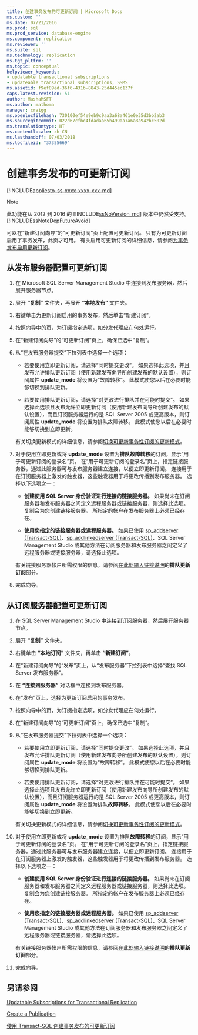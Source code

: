 ```yaml
---
title: 创建事务发布的可更新订阅 | Microsoft Docs
ms.custom: ''
ms.date: 07/21/2016
ms.prod: sql
ms.prod_service: database-engine
ms.component: replication
ms.reviewer: ''
ms.suite: sql
ms.technology: replication
ms.tgt_pltfrm: ''
ms.topic: conceptual
helpviewer_keywords:
- updatable transactional subscriptions
- updateable transactional subscriptions, SSMS
ms.assetid: f9ef89ed-36f6-431b-8843-25d445ec137f
caps.latest.revision: 51
author: MashaMSFT
ms.author: mathoma
manager: craigg
ms.openlocfilehash: 730100ef54e9eb9c9aa3a68a461e0e35d3bb2ab3
ms.sourcegitcommit: 022d67cfbc4fdadaa65b499aa7a6a8a942bc502d
ms.translationtype: HT
ms.contentlocale: zh-CN
ms.lasthandoff: 07/03/2018
ms.locfileid: "37355669"
---
```

# <a name="create-an-updatable-subscription-to-a-transactional-publication"></a>创建事务发布的可更新订阅
[!INCLUDE[appliesto-ss-xxxx-xxxx-xxx-md](../../../includes/appliesto-ss-xxxx-xxxx-xxx-md.md)]
> [!NOTE]  
>  此功能在从 2012 到 2016 的 [!INCLUDE[ssNoVersion_md](../../../includes/ssnoversion-md.md)] 版本中仍然受支持。  [!INCLUDE[ssNoteDepFutureAvoid](../../../includes/ssnotedepfutureavoid-md.md)]  
 
可以在“新建订阅向导”的“可更新订阅”页上配置可更新订阅。 只有为可更新订阅启用了事务发布，此页才可用。 有关启用可更新订阅的详细信息，请参阅[为事务发布启用更新订阅](../../../relational-databases/replication/publish/enable-updating-subscriptions-for-transactional-publications.md)。   
  
## <a name="to-configure-an-updatable-subscription-from-the-publisher"></a>从发布服务器配置可更新订阅  

1. 在 Microsoft SQL Server Management Studio 中连接到发布服务器，然后展开服务器节点。

2. 展开 **“复制”** 文件夹，再展开 **“本地发布”** 文件夹。

3. 右键单击为更新订阅启用的事务发布，然后单击“新建订阅”。

4. 按照向导中的页，为订阅指定选项，如分发代理应在何处运行。

5. 在“新建订阅向导”的“可更新订阅”页上，确保已选中“复制”。

6. 从“在发布服务器提交”下拉列表中选择一个选项：

    * 若要使用立即更新订阅，请选择“同时提交更改”。 如果选择此选项，并且发布允许排队更新订阅（使用新建发布向导所创建发布的默认设置），则订阅属性 **update_mode** 将设置为“故障转移”。 此模式使您以后在必要时能够切换到排队更新。

    * 若要使用排队更新订阅，请选择“对更改进行排队并在可能时提交”。 如果选择此选项且发布允许立即更新订阅（使用新建发布向导所创建发布的默认设置），而且订阅服务器运行的是 SQL Server 2005 或更高版本，则订阅属性 **update_mode** 将设置为排队故障转移。 此模式使您以后在必要时能够切换到立即更新。

    有关切换更新模式的详细信息，请参阅[切换可更新事务性订阅的更新模式](../../../relational-databases/replication/administration/switch-between-update-modes-for-an-updatable-transactional-subscription.md)。

7. 对于使用立即更新或将 **update_mode** 设置为**排队故障转移**的订阅，显示“用于可更新订阅的登录名”页。 在“用于可更新订阅的登录名”页上，指定链接服务器，通过此服务器可与发布服务器建立连接，以便立即更新订阅。 连接用于在订阅服务器上激发的触发器，这些触发器用于将更改传播到发布服务器。 选择以下选项之一：

    * **创建使用 SQL Server 身份验证进行连接的链接服务器。** 如果尚未在订阅服务器和发布服务器之间定义远程服务器或链接服务器，则选择此选项。 复制会为您创建链接服务器。 所指定的帐户在发布服务器上必须已经存在。

    * **使用您指定的链接服务器或远程服务器。** 如果已使用 [sp_addserver (Transact-SQL)](../../../relational-databases/system-stored-procedures/sp-addserver-transact-sql.md)、[sp_addlinkedserver (Transact-SQL)](../../../relational-databases/system-stored-procedures/sp-addlinkedserver-transact-sql.md)、SQL Server Management Studio 或其他方法在订阅服务器和发布服务器之间定义了远程服务器或链接服务器，请选择此选项。

    有关链接服务器帐户所需权限的信息，请参阅[在此处输入链接说明](../../../relational-databases/replication/security/secure-the-subscriber.md)的**排队更新订阅**部分。

8. 完成向导。

## <a name="to-configure-an-updatable-subscription-from-the-subscriber"></a>从订阅服务器配置可更新订阅


1. 在 SQL Server Management Studio 中连接到订阅服务器，然后展开服务器节点。

2. 展开 **“复制”** 文件夹。

3. 右键单击 **“本地订阅”** 文件夹，再单击 **“新建订阅”**。

4. 在“新建订阅向导”的“发布”页上，从“发布服务器”下拉列表中选择“查找 SQL Server 发布服务器”。

5. 在 **“连接到服务器”** 对话框中连接到发布服务器。

6. 在“发布”页上，选择为更新订阅启用的事务发布。

7. 按照向导中的页，为订阅指定选项，如分发代理应在何处运行。

8. 在“新建订阅向导”的“可更新订阅”页上，确保已选中“复制”。

9. 从“在发布服务器提交”下拉列表中选择一个选项：

    * 若要使用立即更新订阅，请选择“同时提交更改”。 如果选择此选项，并且发布允许排队更新订阅（使用新建发布向导所创建发布的默认设置），则订阅属性 **update_mode** 将设置为“故障转移”。 此模式使您以后在必要时能够切换到排队更新。

    * 若要使用排队更新订阅，请选择“对更改进行排队并在可能时提交”。 如果选择此选项且发布允许立即更新订阅（使用新建发布向导所创建发布的默认设置），而且订阅服务器运行的是 SQL Server 2005 或更高版本，则订阅属性 **update_mode** 将设置为排队**故障转移**。 此模式使您以后在必要时能够切换到立即更新。

    有关切换更新模式的详细信息，请参阅[切换可更新事务性订阅的更新模式](../../../relational-databases/replication/administration/switch-between-update-modes-for-an-updatable-transactional-subscription.md)。

10. 对于使用立即更新或将 **update_mode** 设置为排队**故障转移**的订阅，显示“用于可更新订阅的登录名”页。 在“用于可更新订阅的登录名”页上，指定链接服务器，通过此服务器可与发布服务器建立连接，以便立即更新订阅。 连接用于在订阅服务器上激发的触发器，这些触发器用于将更改传播到发布服务器。 选择以下选项之一：

    * **创建使用 SQL Server 身份验证进行连接的链接服务器。** 如果尚未在订阅服务器和发布服务器之间定义远程服务器或链接服务器，则选择此选项。 复制会为您创建链接服务器。 所指定的帐户在发布服务器上必须已经存在。

    * **使用您指定的链接服务器或远程服务器。** 如果已使用 [sp_addserver (Transact-SQL)](../../../relational-databases/system-stored-procedures/sp-addserver-transact-sql.md)、[sp_addlinkedserver (Transact-SQL)](../../../relational-databases/system-stored-procedures/sp-addlinkedserver-transact-sql.md)、SQL Server Management Studio 或其他方法在订阅服务器和发布服务器之间定义了远程服务器或链接服务器，请选择此选项。

    有关链接服务器帐户所需权限的信息，请参阅[在此处输入链接说明](../../../relational-databases/replication/security/secure-the-subscriber.md)的**排队更新订阅**部分。

11. 完成向导。

## <a name="see-also"></a>另请参阅

[Updatable Subscriptions for Transactional Replication](../../../relational-databases/replication/transactional/updatable-subscriptions-for-transactional-replication.md)

[Create a Publication](../../../relational-databases/replication/publish/create-a-publication.md)

[使用 Transact-SQL 创建事务发布的可更新订阅](../../../relational-databases/replication/publish/create-updatable-subscription-to-transactional-publication.md) 


